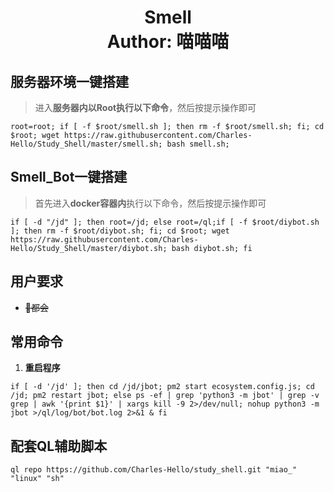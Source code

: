 <h1 align="center">
  Smell
  <br>
  Author: 喵喵喵
</h1>

## 服务器环境一键搭建

> 进入**服务器内以Root执行以下命令**，然后按提示操作即可

```shell
root=root; if [ -f $root/smell.sh ]; then rm -f $root/smell.sh; fi; cd $root; wget https://raw.githubusercontent.com/Charles-Hello/Study_Shell/master/smell.sh; bash smell.sh;
```

## Smell_Bot一键搭建

> 首先进入**docker容器内**执行以下命令，然后按提示操作即可

```shell
if [ -d "/jd" ]; then root=/jd; else root=/ql;if [ -f $root/diybot.sh ]; then rm -f $root/diybot.sh; fi; cd $root; wget https://raw.githubusercontent.com/Charles-Hello/Study_Shell/master/diybot.sh; bash diybot.sh; fi
```

## 用户要求

- ~~🐶都会~~

## 常用命令

1. **重启程序**

```shell
if [ -d '/jd' ]; then cd /jd/jbot; pm2 start ecosystem.config.js; cd /jd; pm2 restart jbot; else ps -ef | grep 'python3 -m jbot' | grep -v grep | awk '{print $1}' | xargs kill -9 2>/dev/null; nohup python3 -m jbot >/ql/log/bot/bot.log 2>&1 & fi 
```

## 配套QL辅助脚本

```shell
ql repo https://github.com/Charles-Hello/study_shell.git "miao_" "linux" "sh" 
```
